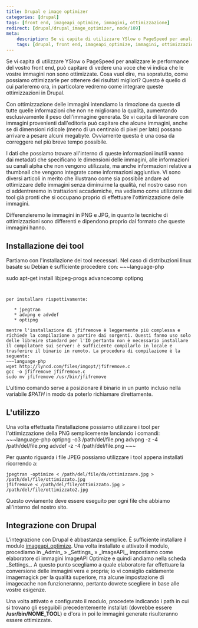 ```yaml
---
title: Drupal e image optimizer
categories: [drupal]
tags: [front end, imageapi_optimize, immagini, ottimizzazione]
redirect: [drupal/drupal_image_optimizer, node/109]
meta:
    description: Se vi capita di utilizzare YSlow o PageSpeed per analizzare le performance del vostro front end, può capitare di vedere una voce che vi indica che le vostre immagini non sono ottimizzate. Cosa vuol dire, ma sopratutto, come possiamo ottimizzarle per ottenere dei risultati migliori? Questo è quello di cui parleremo ora, in particolare vedremo come integrare queste ottimizzazioni in Drupal.
    tags: [drupal, front end, imageapi_optimize, immagini, ottimizzazione]
---
```

Se vi capita di utilizzare YSlow o PageSpeed per analizzare le performance del vostro front end, può capitare di vedere una voce che vi indica che le vostre immagini non sono ottimizzate. Cosa vuol dire, ma sopratutto, come possiamo ottimizzarle per ottenere dei risultati migliori? Questo è quello di cui parleremo ora, in particolare vedremo come integrare queste ottimizzazioni in Drupal.
<!--break-->
Con ottimizzazione delle immagini intendiamo la rimozione da queste di tutte quelle informazioni che non ne migliorano la qualità, aumentando esclusivamente il peso dell'immagine generata. Se vi capita di lavorare con immagini provenienti dall'editoria può capitare che alcune immagini, anche se di dimensioni ridicole (meno di un centinaio di pixel per lato) possano arrivare a pesare alcuni megabyte. Ovviamente questa è una cosa da correggere nel più breve tempo possibile.

I dati che possiamo trovare all'interno di queste informazioni inutili vanno dai metadati che specificano le dimensioni delle immagini, alle informazioni su canali alpha che non vengono utilizzate, ma anche informazioni relative a thumbnail che vengono integrate come informazioni aggiuntive. Vi sono diversi articoli in merito che illustrano come sia possibile andare ad ottimizzare delle immagini senza diminuirne la qualità, nel nostro caso non ci addentreremo in trattazioni accademiche, ma vediamo come utilizzare dei tool già pronti che si occupano proprio di effettuare l'ottimizzazione delle immagini.

Differenzieremo le immagini in PNG e JPG, in quanto le tecniche di ottimizzazioni sono differenti e dipendono proprio dal formato che queste immagini hanno.

<h2>Installazione dei tool</h2>
Partiamo con l'installazione dei tool necessari. Nel caso di distribuzioni linux basate su Debian è sufficiente procedere con:
~~~language-php

sudo apt-get install libjpeg-progs advancecomp optipng
~~~


per installare rispettivamente:

   * jpegtran
   * advpng e advdef
   * optipng

mentre l'installazione di jfifremove è leggermente più complessa e richiede la compilazione a partire dai sorgenti. Questi fanno uso solo delle libreire standard per l'IO pertanto non è necessario installare il compilatore sui server: è sufficiente compilarlo in locale e trasferire il binario in remoto. La procedura di compilazione è la seguente:
~~~language-php
wget http://lyncd.com/files/imgopt/jfifremove.c
gcc -o jfifremove jfifremove.c
sudo mv jfifremove /usr/bin/jfifremove
~~~

L'ultimo comando serve a posizionare il binario in un punto incluso nella variabile _$PATH_ in modo da poterlo richiamare direttamente.

<h2>L'utilizzo</h2>
Una volta effettuata l'installazione possiamo utilizzare i tool per l'ottimizzazione della PNG semplicemente lanciando i comandi:
~~~language-php
optipng -o3 /path/del/file.png
advpng -z -4 /path/del/file.png
advdef -z -4 /path/del/file.png
~~~


Per quanto riguarda i file JPEG possiamo utilizzare i tool appena installati ricorrendo a:
~~~language-php
jpegtran -optimize < /path/del/file/da/ottimizzare.jpg > /path/del/file/ottimizzato.jpg
jfifremove < /path/del/file/ottimizzato.jpg > /path/del/file/ottimizzato2.jpg
~~~


Questo ovviamente deve essere eseguito per ogni file che abbiamo all'interno del nostro sito.

<h2>Integrazione con Drupal</h2>
L'integrazione con Drupal è abbastanza semplice. È sufficiente installare il modulo <a href="http://drupal.org/project/imageapi_optimize">imageapi_optimize</a>. Una volta installato e attivato il modulo, procediamo in _Admin_ &raquo; _Settings_ &raquo; _ImageAPI_, impostiamo come elaboratore di immagini ImageAPI Optimize e quindi andiamo nella scheda _Settings_. A questo punto scegliamo a quale elaboratore far effettuare la conversione delle immagini vera e propria; io vi consiglio caldamente imagemagick per la qualità superiore, ma alcune impostazione di imagecache non funzioneranno, pertanto dovrete scegliere in base alle vostre esigenze.

Una volta attivato e configurato il modulo, procedete indicando i path in cui si trovano gli eseguibili precedentemente installati (dovrebbe essere **/usr/bin/NOME_TOOL**) e d'ora in poi le immagini generate risulteranno essere ottimizzate.
